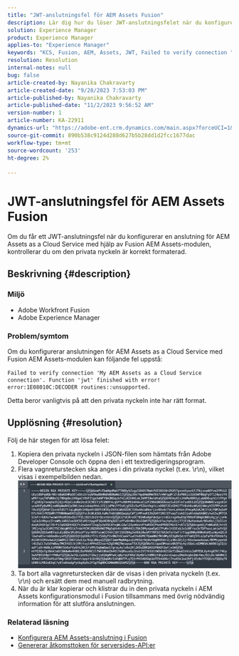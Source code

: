 ```yaml
---
title: "JWT-anslutningsfel för AEM Assets Fusion"
description: Lär dig hur du löser JWT-anslutningsfelet när du konfigurerar en anslutning med AEM Assets Fusion. Formatera den privata nyckeln korrekt.
solution: Experience Manager
product: Experience Manager
applies-to: "Experience Manager"
keywords: "KCS, Fusion, AEM, Assets, JWT, Failed to verify connection "
resolution: Resolution
internal-notes: null
bug: false
article-created-by: Nayanika Chakravarty
article-created-date: "9/28/2023 7:53:03 PM"
article-published-by: Nayanika Chakravarty
article-published-date: "11/2/2023 9:56:52 AM"
version-number: 1
article-number: KA-22911
dynamics-url: "https://adobe-ent.crm.dynamics.com/main.aspx?forceUCI=1&pagetype=entityrecord&etn=knowledgearticle&id=807fb4a0-385e-ee11-be6f-6045bd006d92"
source-git-commit: 890b538c9124d288d627b5b28dd1d2fcc1677dac
workflow-type: tm+mt
source-wordcount: '253'
ht-degree: 2%

---
```


# JWT-anslutningsfel för AEM Assets Fusion


Om du får ett JWT-anslutningsfel när du konfigurerar en anslutning för AEM Assets as a Cloud Service med hjälp av Fusion AEM Assets-modulen, kontrollerar du om den privata nyckeln är korrekt formaterad.

## Beskrivning {#description}


### Miljö

- Adobe Workfront Fusion
- Adobe Experience Manager


### Problem/symtom

Om du konfigurerar anslutningen för AEM Assets as a Cloud Service med Fusion AEM Assets-modulen kan följande fel uppstå:


```
Failed to verify connection 'My AEM Assets as a Cloud Service connection'. Function 'jwt' finished with error! error:1E08010C:DECODER routines::unsupported.
```


Detta beror vanligtvis på att den privata nyckeln inte har rätt format.


## Upplösning {#resolution}


Följ de här stegen för att lösa felet:

1. Kopiera den privata nyckeln i JSON-filen som hämtats från Adobe Developer Console och öppna den i ett textredigeringsprogram.
2. Flera vagnreturstecken ska anges i din privata nyckel (t.ex. \r\n), vilket visas i exempelbilden nedan.     ![](assets/3dbe4410-3d5e-ee11-be6f-6045bd006d92.png)
3. Ta bort alla vagnreturstecken där de visas i den privata nyckeln (t.ex. \r\n) och ersätt dem med manuell radbrytning.
4. När du är klar kopierar och klistrar du in den privata nyckeln i AEM Assets konfigurationsmodul i Fusion tillsammans med övrig nödvändig information för att slutföra anslutningen.


### Relaterad läsning

- [Konfigurera AEM Assets-anslutning i Fusion](https://experienceleague.adobe.com/docs/workfront/using/adobe-workfront-fusion/fusion-apps-and-modules/aem-assets-modules.html?lang=en)
- [Genererar åtkomsttoken för serversides-API:er](https://experienceleague.adobe.com/docs/experience-manager-cloud-service/content/implementing/developing/generating-access-tokens-for-server-side-apis.html?lang=en#the-server-to-server-flow)

